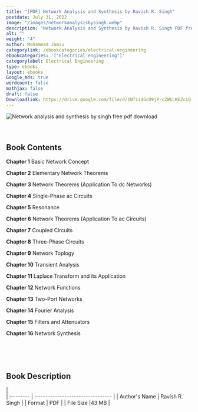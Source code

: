 ```yaml
---
title: "[PDF] Network Analysis and Synthesis by Ravish R. Singh"
postdate: July 31, 2022
image: "/images/networkanalysisbysingh.webp"
description: "Network Analysis and Synthesis by Ravish R. Singh PDF free download "
alt: ""
weight: "4"
author: Mohammad Jamiu
categorylink: /ebookcategories/electrical-engineering
ebookcategories: '["Electrical engineering"]'
categorylabel: Electrical Engineering
type: ebooks
layout: ebooks
Google_Ads: true
wordcount: false
mathjax: false
draft: false
Downloadlink: https://drive.google.com/file/d/1NTzidGcU9jP-cZW6LKEZciQ-1gh2xIWR/view?usp=share_link
---
```


<img loading="lazy" src="/images/networkanalysisbysingh.webp" alt="Network analysis and synthesis by singh free pdf download">

</br>
</br>
</br>

## Book Contents

**Chapter 1** Basic Network Concept

**Chapter 2** Elementary Network Theorems

**Chapter 3** Network Theorems (Application To dc Networks)

**Chapter 4** Single-Phase ac Circuits

**Chapter 5** Resonance

**Chapter 6** Network Theorems (Application To ac Circuits)

**Chapter 7** Coupled Circuits

**Chapter 8** Three-Phase Circuits

**Chapter 9** Network Toplogy

**Chapter 10** Transient Analysis

**Chapter 11** Laplace Transform and its Application

**Chapter 12** Network Functions

**Chapter 13** Two-Port Networks

**Chapter 14** Fourier Analysis

**Chapter 15** Filters and Attenuators

**Chapter 16** Network Synthesis

</br>
</br>
</br>

## Book Description

|  
 | :-------- | :-------------------------------- |
| Author's Name | Ravish R. Singh |
| Format | PDF |
| File Size |43 MB |
